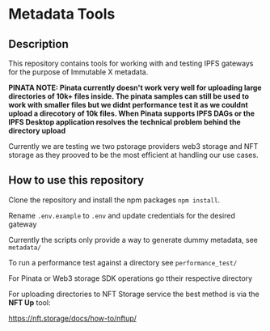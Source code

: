 # Metadata Tools

## Description
This repository contains tools for working with and testing IPFS gateways for the purpose of Immutable X metadata.

**PINATA NOTE: Pinata currently doesn't work very well for uploading large directories of 10k+ files inside. The pinata samples can still be used to work with smaller files but we didnt performance test it as we couldnt upload a direcotory of 10k files. When Pinata supports IPFS DAGs or the IPFS Desktop application resolves the technical problem behind the directory upload**

Currently we are testing we two pstorage providers web3 storage and NFT storage as they prooved to be the most efficient at handling our use cases.

## How to use this repository
Clone the repository and install the npm packages `npm install`.

Rename `.env.example` to `.env` and update credentials for the desired gateway

Currently the scripts only provide a way to generate dummy metadata, see `metadata/`

To run a performance test against a directory see `performance_test/`

For Pinata or Web3 storage SDK operations go ttheir respective directory

For uploading directories to NFT Storage service the best method is via the **NFT Up** tool:

https://nft.storage/docs/how-to/nftup/